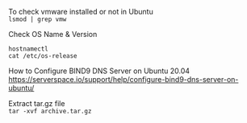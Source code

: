 To check vmware installed or not in Ubuntu  
`lsmod | grep vmw`

Check OS Name & Version
```
hostnamectl
cat /etc/os-release
```

How to Configure BIND9 DNS Server on Ubuntu 20.04
https://serverspace.io/support/help/configure-bind9-dns-server-on-ubuntu/

Extract tar.gz file  
`tar -xvf archive.tar.gz`
